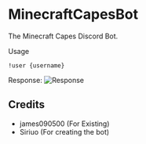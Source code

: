 # MinecraftCapesBot
The Minecraft Capes Discord Bot.

Usage
```
!user {username}
```

Response:
![Response](https://i.imgur.com/SsniVC1.png)

## Credits
* james090500 (For Existing)
* Siriuo (For creating the bot)
